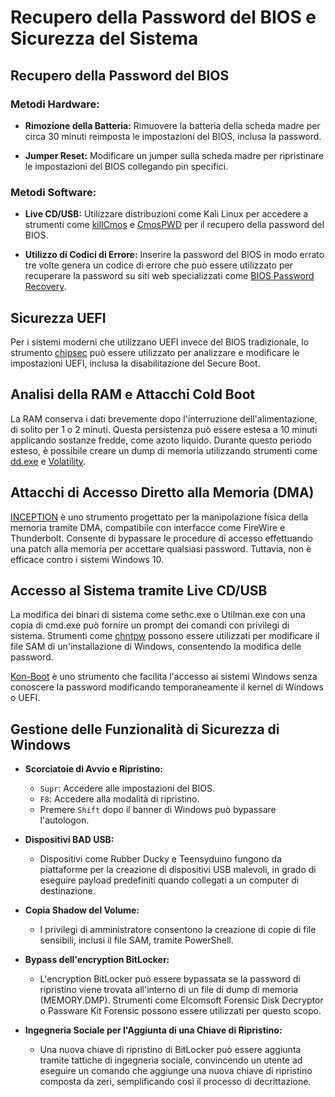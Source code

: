 # Recupero della Password del BIOS e Sicurezza del Sistema

## Recupero della Password del BIOS

### Metodi Hardware:

- **Rimozione della Batteria:** Rimuovere la batteria della scheda madre per circa 30 minuti reimposta le impostazioni del BIOS, inclusa la password.
  
- **Jumper Reset:** Modificare un jumper sulla scheda madre per ripristinare le impostazioni del BIOS collegando pin specifici.

### Metodi Software:

- **Live CD/USB:** Utilizzare distribuzioni come Kali Linux per accedere a strumenti come [killCmos](https://www.majorgeeks.com/files/details/killcmos.html) e [CmosPWD](https://www.cgsecurity.org/wiki/CmosPwd) per il recupero della password del BIOS.

- **Utilizzo di Codici di Errore:** Inserire la password del BIOS in modo errato tre volte genera un codice di errore che può essere utilizzato per recuperare la password su siti web specializzati come [BIOS Password Recovery](https://bios-pw.org).

## Sicurezza UEFI

Per i sistemi moderni che utilizzano UEFI invece del BIOS tradizionale, lo strumento [chipsec](https://github.com/chipsec/chipsec) può essere utilizzato per analizzare e modificare le impostazioni UEFI, inclusa la disabilitazione del Secure Boot.

## Analisi della RAM e Attacchi Cold Boot

La RAM conserva i dati brevemente dopo l'interruzione dell'alimentazione, di solito per 1 o 2 minuti. Questa persistenza può essere estesa a 10 minuti applicando sostanze fredde, come azoto liquido. Durante questo periodo esteso, è possibile creare un dump di memoria utilizzando strumenti come [dd.exe](https://uranus.chrysocome.net/linux/rawwrite/dd-old.htm) e [Volatility](https://volatilityfoundation.org/about-volatility/).

## Attacchi di Accesso Diretto alla Memoria (DMA)

[INCEPTION](https://github.com/carmaa/inception) è uno strumento progettato per la manipolazione fisica della memoria tramite DMA, compatibile con interfacce come FireWire e Thunderbolt. Consente di bypassare le procedure di accesso effettuando una patch alla memoria per accettare qualsiasi password. Tuttavia, non è efficace contro i sistemi Windows 10.

## Accesso al Sistema tramite Live CD/USB

La modifica dei binari di sistema come sethc.exe o Utilman.exe con una copia di cmd.exe può fornire un prompt dei comandi con privilegi di sistema. Strumenti come [chntpw](https://www.kali.org/tools/chntpw/) possono essere utilizzati per modificare il file SAM di un'installazione di Windows, consentendo la modifica delle password.

[Kon-Boot](https://whatsoftware.com/login-to-windows-administrator-and-linux-root-account-without-knowing-or-changing-current-password/) è uno strumento che facilita l'accesso ai sistemi Windows senza conoscere la password modificando temporaneamente il kernel di Windows o UEFI.

## Gestione delle Funzionalità di Sicurezza di Windows

- **Scorciatoie di Avvio e Ripristino:**
  - `Supr`: Accedere alle impostazioni del BIOS.
  - `F8`: Accedere alla modalità di ripristino.
  - Premere `Shift` dopo il banner di Windows può bypassare l'autologon.

- **Dispositivi BAD USB:**
  - Dispositivi come Rubber Ducky e Teensyduino fungono da piattaforme per la creazione di dispositivi USB malevoli, in grado di eseguire payload predefiniti quando collegati a un computer di destinazione.

- **Copia Shadow del Volume:**
  - I privilegi di amministratore consentono la creazione di copie di file sensibili, inclusi il file SAM, tramite PowerShell.

- **Bypass dell'encryption BitLocker:**
  - L'encryption BitLocker può essere bypassata se la password di ripristino viene trovata all'interno di un file di dump di memoria (MEMORY.DMP). Strumenti come Elcomsoft Forensic Disk Decryptor o Passware Kit Forensic possono essere utilizzati per questo scopo.

- **Ingegneria Sociale per l'Aggiunta di una Chiave di Ripristino:**
  - Una nuova chiave di ripristino di BitLocker può essere aggiunta tramite tattiche di ingegneria sociale, convincendo un utente ad eseguire un comando che aggiunge una nuova chiave di ripristino composta da zeri, semplificando così il processo di decrittazione.

